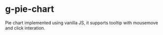 # g-pie-chart
Pie chart implemented using vanilla JS, it supports tooltip with mousemove and click interation.
